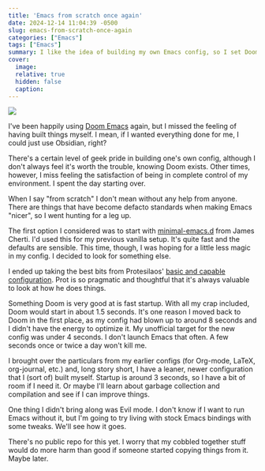 ```yaml
---
title: 'Emacs from scratch once again'
date: 2024-12-14 11:04:39 -0500
slug: emacs-from-scratch-once-again
categories: ["Emacs"]
tags: ["Emacs"]
summary: I like the idea of building my own Emacs config, so I set Doom aside and (re)built my own configuration (mostly) from scratch.
cover: 
  image: 
  relative: true
  hidden: false
  caption: 
---
```


<img src="/img/small/emacs.png#floatright">


I've been happily using [Doom Emacs](https://github.com/doomemacs/doomemacs) again, but I missed the feeling of having built things myself. I mean, if I wanted everything done for me, I could just use Obsidian, right?

There's a certain level of geek pride in building one's own config, although I don't always feel it's worth the trouble, knowing Doom exists. Other times, however, I miss feeling the satisfaction of being in complete control of my environment. I spent the day starting over.

When I say "from scratch" I don't mean without any help from anyone. There are things that have become defacto standards when making Emacs "nicer", so I went hunting for a leg up.

The first option I considered was to start with [minimal-emacs.d](https://github.com/jamescherti/minimal-emacs.d) from James Cherti. I'd used this for my previous vanilla setup. It's quite fast and the defaults are sensible. This time, though, I was hoping for a little less magic in my config. I decided to look for something else.

I ended up taking the best bits from Protesilaos' [basic and capable configuration](https://protesilaos.com/codelog/2024-11-28-basic-emacs-configuration/). Prot is so pragmatic and thoughtful that it's always valuable to look at how he does things.

Something Doom is very good at is fast startup. With all my crap included, Doom would start in about 1.5 seconds. It's one reason I moved back to Doom in the first place, as my config had blown up to around 8 seconds and I didn't have the energy to optimize it. My unofficial target for the new config was under 4 seconds. I don't launch Emacs that often. A few seconds once or twice a day won't kill me.

I brought over the particulars from my earlier configs (for Org-mode, LaTeX, org-journal, etc.) and, long story short, I have a leaner, newer configuration that I (sort of) built myself. Startup is around 3 seconds, so I have a bit of room if I need it. Or maybe I'll learn about garbage collection and compilation and see if I can improve things.

One thing I didn't bring along was Evil mode. I don't know if I want to run Emacs without it, but I'm going to try living with stock Emacs bindings with some tweaks. We'll see how it goes.

There's no public repo for this yet. I worry that my cobbled together stuff would do more harm than good if someone started copying things from it. Maybe later.
